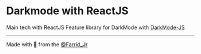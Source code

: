 # Darkmode with ReactJS

Main tech with ReactJS
Feature library for DarkMode with [DarkMode-JS](https://darkmodejs.learn.uno/)

---

Made with 💙 from the [@Farrid_Jr](https://instagram.com/farrid_jr)
